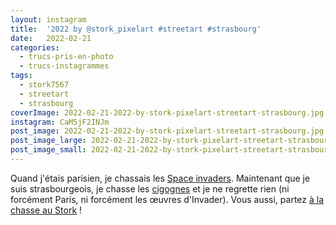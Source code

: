 ```yaml
---
layout: instagram
title:  '2022 by @stork_pixelart #streetart #strasbourg'
date:   2022-02-21
categories: 
  - trucs-pris-en-photo
  - trucs-instagrammes
tags:
  - stork7567
  - streetart
  - strasbourg
coverImage: 2022-02-21-2022-by-stork-pixelart-streetart-strasbourg.jpg
instagram: CaM5jF2INJm
post_image: 2022-02-21-2022-by-stork-pixelart-streetart-strasbourg.jpg
post_image_large: 2022-02-21-2022-by-stork-pixelart-streetart-strasbourg_large.jpg
post_image_small: 2022-02-21-2022-by-stork-pixelart-streetart-strasbourg_thumbnail.jpg
---
```


Quand j'étais parisien, je chassais les [Space invaders](http://sitofotos.6x8.org/index.php?/category/2). Maintenant que je suis strasbourgeois, je chasse les [cigognes](https://www.6x8.org/tag/stork7567/) et je ne regrette rien (ni forcément Paris, ni forcément les œuvres d'Invader). Vous aussi, partez [à la chasse au Stork](https://www.6x8.org/2019/11/a-la-chasse-au-stork/) !

